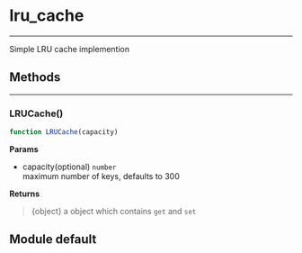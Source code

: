 <!-- @rev 582f7902a64c7136450aa9547fc88db6 20ae7b -->
# lru_cache

----


 Simple LRU cache implemention


## Methods

------------------------------------------------------------------------
### LRUCache()

```js
function LRUCache(capacity) 
```




**Params**

  - capacity(optional) `number`
    <br>maximum number of keys, defaults to 300

**Returns**

> {object} a object which contains `get` and `set`
 

## Module default
